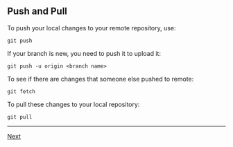 ## Push and Pull

To push your local changes to your remote repository, use:
```
git push
```

If your branch is new, you need to push it to upload it:
```
git push -u origin <branch name>
```

To see if there are changes that someone else pushed to remote:
```
git fetch
```

To pull these changes to your local repository:
```
git pull
```

---

[Next](10-pull-requests.md)
